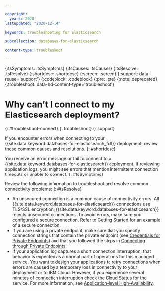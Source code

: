 ```yaml
---

copyright:
  years: 2020
lastupdated: "2020-12-14"

keywords: troubleshooting for Elasticsearch

subcollection: databases-for-elasticsearch

content-type: troubleshoot

---
```


{:tsSymptoms: .tsSymptoms}
{:tsCauses: .tsCauses}
{:tsResolve: .tsResolve}
{:shortdesc: .shortdesc}
{:screen: .screen}
{:support: data-reuse='support'}
{:codeblock: .codeblock}
{:pre: .pre}
{:note:.deprecated}
{:troubleshoot: data-hd-content-type='troubleshoot'}


# Why can’t I connect to my Elasticsearch deployment?
{: #troubleshoot-connect}
{: troubleshoot}
{: support}

If you encounter errors when connecting to your {{site.data.keyword.databases-for-elasticsearch_full}} deployment, review these common causes and resolutions.
{: #shortdesc}

You receive an error message or fail to connect to a {{site.data.keyword.databases-for-elasticsearch}} deployment.  If reviewing application logs, you might see errors that mention intermittent connection timeouts or unable to connect.
{: #tsSymptoms}

Review the following information to troubleshoot and resolve common connectivity problems:
{: #tsResolve}

* An unsecured connection is a common cause of connectivity errors.  All {{site.data.keyword.databases-for-elasticsearch}} connections use TLS/SSL encryption; {{site.data.keyword.databases-for-elasticsearch}} rejects unsecured connections.  To avoid errors, make sure you configured a secure connection.  Refer to [Getting Started](/docs/databases-for-elasticsearch?topic=databases-for-elasticsearch-getting-started) for an example of a secure connection.
* If you are using a private endpoint, make sure that you specify connection strings that contain the private endpoint (see [Credentials for Private Endpoints](/docs/databases-for-elasticsearch?topic=cloud-databases-service-endpoints#credentials-for-private-endpoints)) and that you followed the steps in [Connecting through Private Endpoints](/docs/databases-for-elasticsearch?topic=cloud-databases-service-endpoints#private-endpoint-connections).
* If your application log captures a short connection interruption, that behavior is expected as a normal part of operations for this managed service. You want to design your applications to retry connections when errors are caused by a temporary loss in connectivity to your deployment or to IBM Cloud. However, if you experience several minutes of connection interruption check the Cloud Status for the service. For more information, see [Application-level High-Availability](/docs/databases-for-elasticsearch?topic=databases-for-elasticsearch-high-availability#application-level-high-availability).

